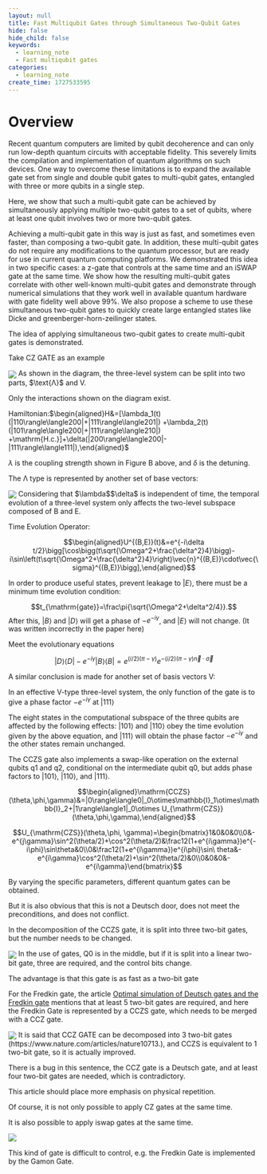 ```yaml
---
layout: null
title: Fast Multiqubit Gates through Simultaneous Two-Qubit Gates
hide: false
hide_child: false
keywords:
  - learning_note
  - Fast multiqubit gates
categories:
  - learning_note
create_time: 1727533595
---
```


# Overview

Recent quantum computers are limited by qubit decoherence and can only run low-depth quantum circuits with acceptable fidelity. This severely limits the compilation and implementation of quantum algorithms on such devices. One way to overcome these limitations is to expand the available gate set from single and double qubit gates to multi-qubit gates, entangled with three or more qubits in a single step.

Here, we show that such a multi-qubit gate can be achieved by simultaneously applying multiple two-qubit gates to a set of qubits, where at least one qubit involves two or more two-qubit gates.

Achieving a multi-qubit gate in this way is just as fast, and sometimes even faster, than composing a two-qubit gate. In addition, these multi-qubit gates do not require any modifications to the quantum processor, but are ready for use in current quantum computing platforms. We demonstrated this idea in two specific cases: a z-gate that controls at the same time and an iSWAP gate at the same time. We show how the resulting multi-qubit gates correlate with other well-known multi-qubit gates and demonstrate through numerical simulations that they work well in available quantum hardware with gate fidelity well above 99%. We also propose a scheme to use these simultaneous two-qubit gates to quickly create large entangled states like Dicke and greenberger-horn-zeilinger states.

The idea of applying simultaneous two-qubit gates to create multi-qubit gates is demonstrated.

Take CZ GATE as an example

<img src="/assets/M3kDb79vwolOZSxfS4ecZO1Nnrg.bmp" src-width="1164" class="markdown-img m-auto" src-height="639" align="center"/>
As shown in the diagram, the three-level system can be split into two parts, $\text{Λ}$ and V.

Only the interactions shown on the diagram exist.

Hamiltonian:$\begin{aligned}H&=[\lambda_1(t)(|110\rangle\langle200|+|111\rangle\langle201|) +\lambda_2(t)(|101\rangle\langle200|+|111\rangle\langle210|) +\mathrm{H.c.}]+\delta(|200\rangle\langle200|-|111\rangle\langle111|),\end{aligned}$

$\lambda$ is the coupling strength shown in Figure B above, and $\delta$ is the detuning.

The $\text{Λ}$ type is represented by another set of base vectors:

<img src="/assets/UVvPbw9YzoxnRhxACnAcVoEInQb.bmp" src-width="1101" class="markdown-img m-auto" src-height="926" align="center"/>
Considering that $\lambda$$\delta$ is independent of time, the temporal evolution of a three-level system only affects the two-level subspace composed of B and E.

Time Evolution Operator:

$$\begin{aligned}U^{(B,E)}(t)&=e^{-i\delta t/2}\bigg[\cos\bigg(t\sqrt{\Omega^2+\frac{\delta^2}4}\bigg)-i\sin\left(t\sqrt{\Omega^2+\frac{\delta^2}4}\right)\vec{n}^{(B,E)}\cdot\vec{\sigma}^{(B,E)}\bigg],\end{aligned}$$

In order to produce useful states, prevent leakage to $|E\rangle$, there must be a minimum time evolution condition:

$$t_{\mathrm{gate}}=\frac\pi{\sqrt{\Omega^2+\delta^2/4}}.$$After this, $|B\rangle$ and $|D \rangle$ will get a phase of $-e^{-i\gamma}$, and $|E\rangle$ will not change. (It was written incorrectly in the paper here)

Meet the evolutionary equations

$$|D\rangle\langle D|-e^{-i\gamma}|B\rangle\langle B|=e^{(i/2)(\pi-\gamma)}e^{-(i/2)(\pi-\gamma)\vec{n}\cdot\vec{\sigma}}$$

A similar conclusion is made for another set of basis vectors V:

In an effective V-type three-level system, the only function of the gate is to give a phase factor $-e^{-i\gamma}$ at $|111\rangle$

The eight states in the computational subspace of the three qubits are affected by the following effects: $|101\rangle$ and $|110\rangle$ obey the time evolution given by the above equation, and $|111\rangle$ will obtain the phase factor $-e^{-i\gamma}$ and the other states remain unchanged.

The CCZS gate also implements a swap-like operation on the external qubits q1 and q2, conditional on the intermediate qubit q0, but adds phase factors to $|101\rangle$, $|110\rangle$, and $|111\rangle$.

$$\begin{aligned}\mathrm{CCZS}(\theta,\phi,\gamma)&=|0\rangle\langle0|_0\otimes\mathbb{I}_1\otimes\mathbb{I}_2+|1\rangle\langle1|_0\otimes U_{\mathrm{CZS}}(\theta,\phi,\gamma),\end{aligned}$$

$$U_{\mathrm{CZS}}(\theta,\phi, \gamma)=\begin{bmatrix}1&0&0&0\\0&-e^{j\gamma}\sin^2(\theta/2)+\cos^2(\theta/2)&\frac12(1+e^{i\gamma})e^{-i\phi}\sin\theta&0\\0&\frac12(1+e^{i\gamma})e^{i\phi}\sin\ theta&-e^{i\gamma}\cos^2(\theta/2)+\sin^2(\theta/2)&0\\0&0&0&-e^{i\gamma}\end{bmatrix}$$

By varying the specific parameters, different quantum gates can be obtained.

But it is also obvious that this is not a Deutsch door, does not meet the preconditions, and does not conflict.

In the decomposition of the CCZS gate, it is split into three two-bit gates, but the number needs to be changed.

<img src="/assets/Kt0MbYnShoFIRixf61gcyHZRn0b.bmp" src-width="1147" class="markdown-img m-auto" src-height="623" align="center"/>
In the use of gates, Q0 is in the middle, but if it is split into a linear two-bit gate, three are required, and the control bits change.

The advantage is that this gate is as fast as a two-bit gate

For the Fredkin gate, the article [Optimal simulation of Deutsch gates and the Fredkin gate](WssRwc2yhiip2Bk0xsfcNGvvnAh) mentions that at least 5 two-bit gates are required, and here the Fredkin Gate is represented by a CCZS gate, which needs to be merged with a CCZ gate.

<img src="/assets/LXVSb3l6UoqxrLx6jYrcLIupnee.bmp" src-width="1193" class="markdown-img m-auto" src-height="704" align="center"/>
It is said that CCZ GATE can be decomposed into 3 two-bit gates (https://www.nature.com/articles/nature10713.), and CCZS is equivalent to 1 two-bit gate, so it is actually improved.

There is a bug in this sentence, the CCZ gate is a Deutsch gate, and at least four two-bit gates are needed, which is contradictory.

This article should place more emphasis on physical repetition.

Of course, it is not only possible to apply CZ gates at the same time.

It is also possible to apply iswap gates at the same time.

<img src="/assets/T6tHbgGlQoHzvsxoMjXc3VU3noc.bmp" src-width="1110" class="markdown-img m-auto" src-height="655" align="center"/>

This kind of gate is difficult to control, e.g. the Fredkin Gate is implemented by the Gamon Gate.